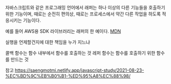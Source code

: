 자바스크립트와 같은 프로그래밍 언어에서 래퍼는 하나 이상의 다른 기능들을 호출하기 위한 기능이며, 때로는 순전히 편의상, 때로는 프로세스에서 약간 다른 작업을 하도록 적응시키는 기능이다.

예를 들어 AWS용 SDK 라이브러리는 래퍼의 한 예이다.
[MDN](https://developer.mozilla.org/ko/docs/Glossary/Wrapper)

실행을 언제할건지에 대한 책임을 누가 지느냐

콜백 함수는 함수 내부에서 함수를 호출하는 것
레퍼 함수는 함수를 호출하기 위한 함수를 만드는 것

참고
https://saengmotmi.netlify.app/javascript-study/2021-08-23-%EC%BD%9C%EB%B0%B1-%ED%95%A8%EC%88%98/